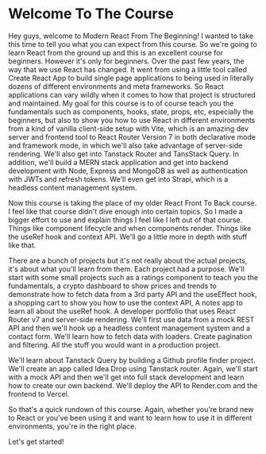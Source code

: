 # Welcome To The Course

Hey guys, welcome to Modern React From The Beginning! I wanted to take this time to tell you what you can expect from this course. So we're going to learn React from the ground up and this is an excellent course for beginners. However it's only for beginners. Over the past few years, the way that we use React has changed. It went from using a little tool called Create React App to build single page applications to being used in literally dozens of different environments and meta frameworks. So React applications can vary wildly when it comes to how that project is structured and maintained. My goal for this course is to of course teach you the fundamentals such as components, hooks, state, props, etc, especially the beginners, but also to show you how to use React in different environments from a kind of vanilla client-side setup with Vite, which is an amazing dev server and frontend tool to React Router Version 7 in both declarative mode and framework mode, in which we'll also take advantage of server-side rendering. We'll also get into Tanstack Router and TansStack Query. In addition, we'll build a MERN stack application and get into backend development with Node, Express and MongoDB as well as authentication with JWTs and refresh tokens. We'll even get into Strapi, which is a headless content management system.

Now this course is taking the place of my older React Front To Back course. I feel like that course didn't dive enough into certain topics. So I made a bigger effort to use and explain things I feel like I left out of that course. Things like component lifecycle and when components render. Things like the useRef hook and context API. We'll go a little more in depth with stuff like that. 

There are a bunch of projects but it's not really about the actual projects, it's about what you'll learn from them. Each project had a purpose. We'll start with some small projects such as a ratings component to teach you the fundamentals, a crypto dashboard to show prices and trends to demonstrate how to fetch data from a 3rd party API and the useEffect hook, a shopping cart to show you how to use the context API, A notes app to learn all about the useRef hook. A developer portfolio that uses React Router v7 and server-side rendering. We'll first use data from a mock REST API and then we'll hook up a headless content management system and a contact form. We'll learn how to fetch data with loaders. Create pagination and filtering. All the stuff you would want in a production project.

We'll learn about Tanstack Query by building a Github profile finder project. We'll create an app called Idea Drop using Tanstack router. Again, we'll start with a mock API and then we'll get into full stack development and learn how to create our own backend. We'll deploy the API to Render.com and the frontend to Vercel.

So that's a quick rundown of this course. Again, whether you're brand new to React or you've been using it and want to learn how to use it in different environments, you're in the right place.

Let's get started!
